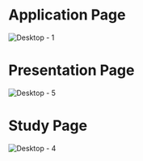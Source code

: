# Application Page

![Desktop - 1](https://user-images.githubusercontent.com/83776206/193628184-e682c41b-bef2-44b2-8551-879c2d31e509.png)


# Presentation Page

![Desktop - 5](https://user-images.githubusercontent.com/83776206/193628346-e3e040d9-028a-4755-8812-e5c41621ba94.png)

# Study Page

![Desktop - 4](https://user-images.githubusercontent.com/83776206/193628399-40a65e48-0d1b-4b04-a16f-0694f2c6ee75.png)
